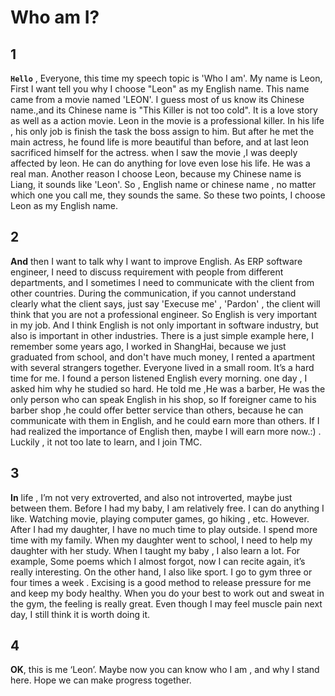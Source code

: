 # Who am I?

## 1
**```Hello```**
, Everyone, this time my speech topic is 'Who I am'. My name is Leon, First I want tell you 
why I choose "Leon" as my English name. This name came from a movie named 'LEON'. I guess most of us know its Chinese name.,and its Chinese name  is "This Killer is not too cold". It is a love story as well as a action movie. Leon in the movie is a professional killer. In his life , his only job is finish the task the boss assign to him. But after he met the main actress, he found life is more beautiful than before, and at last leon sacrificed himself for the actress. when I saw the movie ,I was deeply affected by leon. He can do anything for love even lose his life. He was a real man. 
Another reason I choose Leon, because my Chinese name is Liang, it sounds like 'Leon'. So , English name or chinese name , no matter which one you call me, they sounds the same.
So these two points, I choose Leon as my English name.

## 2
**And** then I want to talk why I want to improve English. As ERP software engineer, I need to discuss requirement with people from different departments, and I sometimes I need to communicate with the client from other countries. During the communication, if you cannot understand clearly what the client says, just say 'Execuse me' , 'Pardon' , the client will think that you are not a professional engineer. So English is very important in my job.  And I think English is not only important in software industry, but also is important in other industries. There is a just simple example here, I remember some years ago, I worked in ShangHai, because we just graduated from school, and don't have much money, I rented a apartment with several strangers together. Everyone lived in a small room. It’s a hard time for me. I found a person listened English every morning. one day , I asked him why he studied so hard. He told me ,He was a barber, He was  the only person who can speak English in his shop, so If foreigner came to his barber shop ,he could offer better service than others, because he can communicate with them in English, and he could earn more than others. If I had realized the importance of English then, maybe I will earn more now.:) . Luckily , it not too late to learn, and I join TMC.  

## 3
__In__ life , I’m not very extroverted, and also not introverted, maybe just between them.  Before I had my baby, I am relatively free. I can do anything I like. Watching movie, playing computer games, go hiking  , etc.  However. After I had my daughter, I have no much time to play outside. I spend more time with my family. When my daughter went to school, I need to help my daughter with her study. When I taught my baby , I also learn a lot. For example, Some poems which I almost forgot, now I can recite again, it’s really interesting. On the other hand, I also like sport. I go to gym three or four times a week .  Excising is a good method to release pressure for me and keep my body healthy. When you do your best to work out and sweat in the gym, the feeling is really great. Even though I may feel muscle pain next day, I still think it is worth doing it.

## 4
__OK__, this is me ‘Leon’. Maybe now you can know who I am , and why I stand here. Hope we can make progress together.

